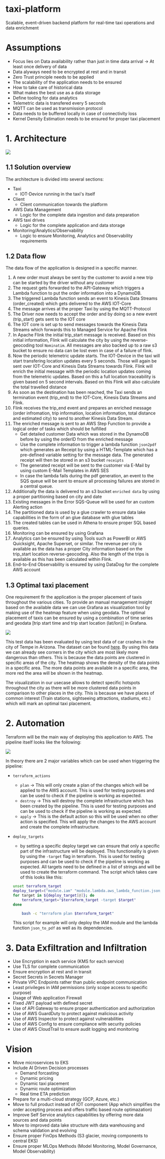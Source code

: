 # taxi-platform
Scalable, event-driven backend platform for real-time taxi operations and data enrichment

# Assumptions
- Focus lies on Data availability rather than just in time data arrival -> At least once delivery of data
- Data alyways need to be encrypted at rest and in transit
- Zero Trust principle needs to be applied
- The scalability of the application needs to be ensured
- How to take care of historical data
- What makes the best use as a data storage
- Define tooling for data analytics
- Telemetric data is transfered every 5 seconds
- MQTT can be used as transmission protocol
- Data needs to be buffered locally in case of connectivity loss
- Kernel Density Estimation needs to be ensured for proper taxi placement

# 1. Architecture

![](architecture.png)

## 1.1 Solution overview
The architecture is divided into several sections:
- Taxi
    - IOT-Device running in the taxi's itself
- Client
    - Client communication towards the platform
- AWS Data Management
    - Logic for the complete data ingestion and data preparation
- AWS taxi drives
    - Logic for the complete application and data storage
- Monitoring/Analytics/Observability
    - Logic to ensure Monitoring, Analytics and Observability requirements

## 1.2 Data flow 

The data flow of the application is designed in a specific manner.

1. A new order must always be sent by the customer to avoid a new trip can be started by the driver without any customer
2. The request gets forwarded to the API-Gateway which triggers a Lambda function to put the order information into a DynamoDB. 
3. The triggered Lambda function sends an event to Kinesis Data Streams (order_created) which gets delivered to the AWS IOT-Core
4. The message arrives at the proper Taxi by using the MQTT-Protocol
5. The Driver now needs to accept the order and by doing so a new event (trip_start) gets sent to the IOT core
6. The IOT core is set up to send messages towards the Kinesis Data Streams which forwards this to Managed Service for Apache Flink 
7. In Apache Flink the initial trip_start message is received. Based on this initial information, Flink will calculate the city by using the reverse-geocoding tool `Nominatim`. All messages are also backed up to a raw s3 bucket to ensure no data can be lost even in case of a failure of flink.
8. Now the periodic telemetric update starts. The IOT-Device in the taxi will start transfering location updates every 5 seconds. Those will again be sent over IOT-Core and Kinesis Data Streams towards Flink. Flink will enrich the initial message with the periodic location updates coming from the telemetric updates. Based on this a full location traceability is given based on 5 second intervals. Based on this Flink will also calculate the total travelled distance
9. As soon as the destination has been reached, the Taxi sends an termination event (trip_end) to the IOT-Core, Kinesis Data Streams and Flink. 
10. Flink receives the trip_end event and prepares an enriched message (order infromation, trip information, location information, total distance and estimated city) to send to another Kinesis Data Stream. 
11. The enriched message is sent to an AWS Step Function to provide a logical order of tasks which should be fulfilled
    - Get detailed customer Data which was stored in the DynamoDB before by using the orderID from the enriched message
    - Use the complete information to trigger a lambda function `json2pdf` which generates an Receipt by using a HTML-Template which has a pre-defined variable setting for the message data. The generated receipt will then be stored in an s3 bucket `receipts`
    - The generated receipt will be sent to the customer via E-Mail by using custom E-Mail Templates in AWS SES
    - In case the lambda fails during the pdf generation, an event to the SQS queue will be sent to ensure all processing failures are stored in a central queue.
12. Additionally the data is delivered to an s3 bucket `enriched data` by using a proper partitioning based on city and date
12. Existing messages in the Error SQS-Queue will be used for an custom Alerting action
13. The partitioned data is used by a glue crawler to ensure data lake capabilities in the form of an glue database with glue tables
14. The created tables can be used in Athena to ensure proper SQL based queries. 
15. Monitoring can be ensured by using Grafana
16. Analytics can be ensured by using Tools such as PowerBI or AWS Quicksight, Apache Superset, or similar. The revenue per city is available as the data has a proper City information based on the trip_start location reverse-geocoding. Also the length of the trips is available as this has been calculated within Flink.
17. End-to-End Observability is ensured by using DataDog for the complete AWS account

## 1.3 Optimal taxi placement

One requirement flr the application is the proper placement of taxis throughout the various cities. To provide an manual management insight based on the available data we can use Grafana as visualization tool by making use of the heatmap feature when using geodata. 
The optimal placement of taxis can be ensured by using a combination of time series and geodata [trip start time and trip start location (lat/lon)] in Grafana.

![](taxi_placement_heatmap.png)

This test data has been evaluated by using test data of car crashes in the city of Tempe in Arizona. The dataset can be found [here](https://data.tempe.gov/datasets/tempegov::1-08-crash-data-report-detail/about). By using this data we can already see corners in the city which are most likely more dangerous than others. This is because the data points are clustered in specific areas of the city. The heatmap shows the density of the data points in a specific area. The more data points are available in a specific area, the more red the area will be shown in the heatmap.


The visualization in our usecase allows to detect specific hotspots throughout the city as there will be more clustered data points in comparison to other places in the city. This is because we have places of common interest (Train stations, sightseeing attractions, stadiums, etc.) which will mark an optimal taxi placement.

# 2. Automation

Terraform will be the main way of deploying this application to AWS. The pipeline itself looks like the following:

![](ci_cd_structure.png)

In theory there are 2 major variables which can be used when triggering the pipeline:
- `terraform_actions`
    - `plan` -> This will only create a plan of the changes which will be applied to the AWS account. This is used for testing purposes and can be used to check if the pipeline is working as expected.
    - `destroy` -> This will destroy the complete infrastructure which has been created by the pipeline. This is used for testing purposes and can be used to check if the pipeline is working as expected.
    - `apply` -> This is the default action so this will be used when no other action is specified. This will apply the changes to the AWS account and create the complete infrastructure.
- `deploy_targets`
    - by setting a specific deploy target we can ensure that only a specific part of the infrastructure will be deployed. This functionality is given by using the `-target` flag in terraform. This is used for testing purposes and can be used to check if the pipeline is working as expected.
    All targets need to be defined in a list of strings and will be used to create the terraform command. The script which takes care of this looks like this:

    ```bash
    unset terraform_target
    deploy_target=("module.iam" "module.lambda.aws_lambda_function.json_to_pdf")
    for target in ${deploy_target[@]}; do 
        terraform_target="$terraform_target -target $target"
    done

        bash -c "terraform plan $terraform_target"
    ```

    This script for example will only deploy the IAM module and the lambda function `json_to_pdf` as well as its dependencies.

# 3. Data Exfiltration and Infiltration

- Use Encryption in each service (KMS for each service)
- Use TLS for complete communication
- Ensure encryption at rest and in transit
- Secret Secrets in Secrets Manager
- Private VPC Endpoints rather than public endpoint communication 
- Least privileges in IAM permissions (only scope access to specific purpose)
- Usage of Web application Firewall
- Fixed JWT payload with defined secret
- Use of API Gateway to ensure proper authentication and authorization
- Use of AWS GuardDuty to protect against malicious activity
- Use of AWS Inspector to protect against vulnerabilities
- Use of AWS Config to ensure compliance with security policies
- Use of AWS CloudTrail to ensure audit logging and monitoring


# Vision

- Move microservices to EKS
- Include AI Driven Decision processes
	- Demand forcasting
	- Dynamic pricing
    - Dynamic taxi placement
    - Dynamic route optimization
    - Real time ETA prediction
- Prepare for a multi-cloud strategy (GCP, Azure, etc.)
- Move to full product instead of IOT component (App which simplifies the order accepting process and offers traffic based route optimazation)
- Improve Self Service analytics capabilities by offering more data sources and data points
- Move to improved data lake structure with data warehousing and schema validation and evolving
- Ensure proper FinOps Methods (S3 glacier, moving components to central EKS)
- Ensure proper MLOps Methods (Model Monitoring, Model Governance, Model Observability)










